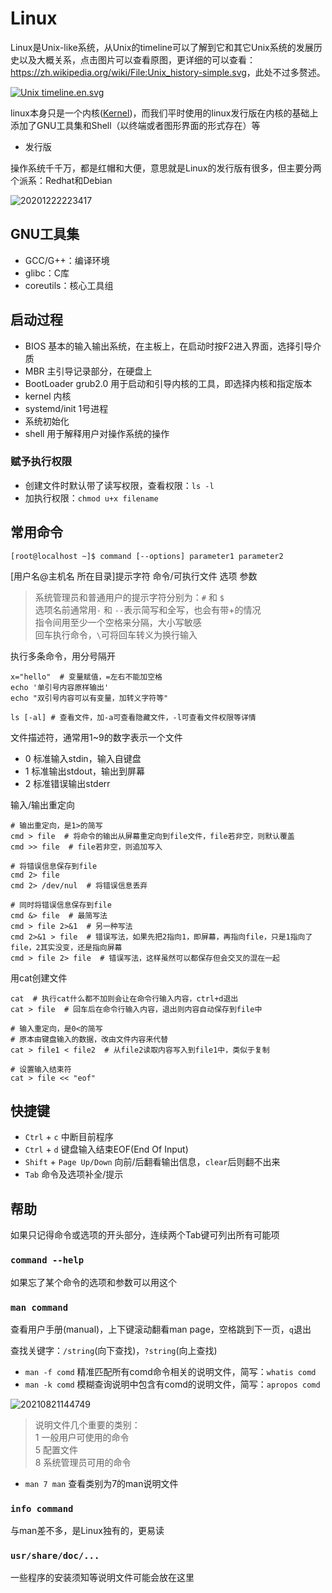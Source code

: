 # Linux

Linux是Unix-like系统，从Unix的timeline可以了解到它和其它Unix系统的发展历史以及大概关系，点击图片可以查看原图，更详细的可以查看：<https://zh.wikipedia.org/wiki/File:Unix_history-simple.svg>，此处不过多赘述。

<a href="https://commons.wikimedia.org/wiki/File:Unix_timeline.en.svg#/media/File:Unix_timeline.en.svg" target="_blank"><img src="https://upload.wikimedia.org/wikipedia/commons/thumb/c/cd/Unix_timeline.en.svg/1200px-Unix_timeline.en.svg.png" alt="Unix timeline.en.svg"></a>

linux本身只是一个内核([Kernel](https://www.kernel.org/))，而我们平时使用的linux发行版在内核的基础上添加了GNU工具集和Shell（以终端或者图形界面的形式存在）等

- 发行版

操作系统千千万，都是红帽和大便，意思就是Linux的发行版有很多，但主要分两个派系：Redhat和Debian

![20201222223417](http://image.zuoright.com/20201222223417.png)

## GNU工具集

- GCC/G++：编译环境
- glibc：C库
- coreutils：核心工具组

## 启动过程

- BIOS 基本的输入输出系统，在主板上，在启动时按F2进入界面，选择引导介质
- MBR 主引导记录部分，在硬盘上
- BootLoader grub2.0 用于启动和引导内核的工具，即选择内核和指定版本
- kernel 内核
- systemd/init 1号进程
- 系统初始化
- shell 用于解释用户对操作系统的操作

### 赋予执行权限

- 创建文件时默认带了读写权限，查看权限：`ls -l`
- 加执行权限：`chmod u+x filename`

## 常用命令

`[root@localhost ~]$ command [--options] parameter1 parameter2`

[用户名@主机名 所在目录]提示字符 命令/可执行文件 选项 参数

> 系统管理员和普通用户的提示字符分别为：`#` 和 `$`  
> 选项名前通常用`-` 和 `--`表示简写和全写，也会有带+的情况  
> 指令间用至少一个空格来分隔，大小写敏感  
> 回车执行命令，`\`可将回车转义为换行输入

执行多条命令，用分号隔开

```shell
x="hello"  # 变量赋值，=左右不能加空格
echo '单引号内容原样输出'
echo "双引号内容可以有变量，加转义字符等"

ls [-al] # 查看文件，加-a可查看隐藏文件，-l可查看文件权限等详情
```

文件描述符，通常用1~9的数字表示一个文件

- 0 标准输入stdin，输入自键盘
- 1 标准输出stdout，输出到屏幕
- 2 标准错误输出stderr

输入/输出重定向

```shell
# 输出重定向，是1>的简写
cmd > file  # 将命令的输出从屏幕重定向到file文件，file若非空，则默认覆盖
cmd >> file  # file若非空，则追加写入

# 将错误信息保存到file
cmd 2> file
cmd 2> /dev/nul  # 将错误信息丢弃

# 同时将错误信息保存到file
cmd &> file  # 最简写法
cmd > file 2>&1  # 另一种写法
cmd 2>&1 > file  # 错误写法，如果先把2指向1，即屏幕，再指向file，只是1指向了file，2其实没变，还是指向屏幕
cmd > file 2> file  # 错误写法，这样虽然可以都保存但会交叉的混在一起
```

用cat创建文件

```shell
cat  # 执行cat什么都不加则会让在命令行输入内容，ctrl+d退出
cat > file  # 回车后在命令行输入内容，退出则内容自动保存到file中

# 输入重定向，是0<的简写
# 原本由键盘输入的数据，改由文件内容来代替
cat > file1 < file2  # 从file2读取内容写入到file1中，类似于复制

# 设置输入结束符
cat > file << "eof"
```

## 快捷键

- `Ctrl` + `c` 中断目前程序
- `Ctrl` + `d` 键盘输入结束EOF(End Of Input)
- `Shift` + `Page Up/Down` 向前/后翻看输出信息，`clear`后则翻不出来
- `Tab` 命令及选项补全/提示

## 帮助

如果只记得命令或选项的开头部分，连续两个Tab键可列出所有可能项

### `command --help`

如果忘了某个命令的选项和参数可以用这个

### `man command`

查看用户手册(manual)，上下键滚动翻看man page，空格跳到下一页，`q`退出

查找关键字：`/string`(向下查找)，`?string`(向上查找)

- `man -f comd` 精准匹配所有comd命令相关的说明文件，简写：`whatis comd`
- `man -k comd` 模糊查询说明中包含有comd的说明文件，简写：`apropos comd`

![20210821144749](http://image.zuoright.com/20210821144749.png)

> 说明文件几个重要的类别：  
> 1 一般用户可使用的命令  
> 5 配置文件  
> 8 系统管理员可用的命令

- `man 7 man` 查看类别为7的man说明文件

### `info command`

与man差不多，是Linux独有的，更易读

### `usr/share/doc/...`

一些程序的安装须知等说明文件可能会放在这里
